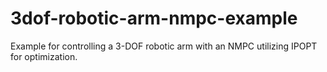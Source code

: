 # 3dof-robotic-arm-nmpc-example
Example for controlling a 3-DOF robotic arm with an NMPC utilizing IPOPT for optimization.
